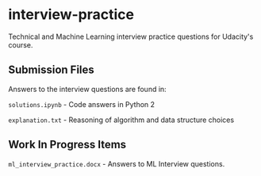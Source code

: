 # interview-practice
Technical and Machine Learning interview practice questions for Udacity's course.

## Submission Files
Answers to the interview questions are found in:

`solutions.ipynb` - Code answers in Python 2

`explanation.txt` - Reasoning of algorithm and data structure choices

## Work In Progress Items

`ml_interview_practice.docx` - Answers to ML Interview questions.
